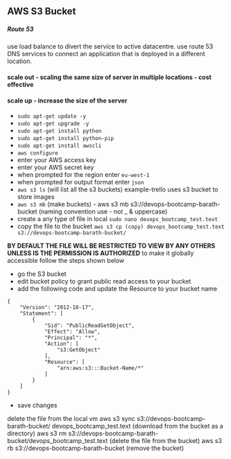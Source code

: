 ## AWS S3 Bucket

##### Route 53
use load balance to divert the service to active datacentre.
use route 53 DNS services to connect an application that is deployed in a different location.



#### scale out - scaling the same size of server in multiple locations - cost effective
#### scale up - increase the size of the server

- `sudo apt-get update -y`
- `sudo apt-get upgrade -y`
- `sudo apt-get install python`
- `sudo apt-get install python-pip`
- `sudo apt-get install awscli`
- `aws configure`
- enter your AWS access key
- enter your AWS secret key
- when prompted for the region enter `eu-west-1`
- when prompted for output format enter `json`
- `aws s3 ls` (will list all the s3 buckets) example-trello uses s3 bucket to store images
- `aws s3 mb` (make buckets) - aws s3 mb s3://devops-bootcamp-barath-bucket (naming convention use - not _ & uppercase)
- create a any type of file in local `sudo nano devops_bootcamp_test.text`
- copy the file to the bucket `aws s3 cp (copy) devops_bootcamp_test.text s3://devops-bootcamp-barath-bucket/`

**BY DEFAULT THE FILE WILL BE RESTRICTED TO VIEW BY ANY OTHERS UNLESS IS THE PERMISSION IS AUTHORIZED**
to make it globally accessible follow the steps shown below
- go the S3 bucket
- edit bucket policy to grant public read access to your bucket
- add the following code and update the Resource to your bucket name
```
{
    "Version": "2012-10-17",
    "Statement": [
        {
            "Sid": "PublicReadGetObject",
            "Effect": "Allow",
            "Principal": "*",
            "Action": [
                "s3:GetObject"
            ],
            "Resource": [
                "arn:aws:s3:::Bucket-Name/*"
            ]
        }
    ]
}
```
- save changes


delete the file from the local vm
aws s3 sync s3://devops-bootcamp-barath-bucket/ devops_bootcamp_test.text (download from the bucket as a directory)
aws s3 rm s3://devops-bootcamp-barath-bucket/devops_bootcamp_test.text (delete the file from the bucket)
aws s3 rb s3://devops-bootcamp-barath-bucket (remove the bucket)
 